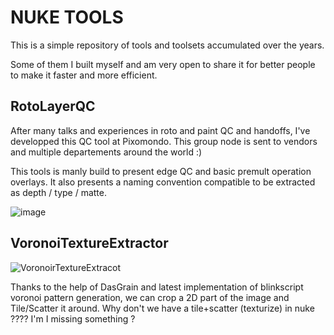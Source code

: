 # NUKE TOOLS

This is a simple repository of tools and toolsets accumulated over the years.

Some of them I built myself and am very open to share it for better people to make it faster and more efficient.

## RotoLayerQC

After many talks and experiences in roto and paint QC and handoffs, I've developped this QC tool at Pixomondo.
This group node is sent to vendors and multiple departements around the world :) 

This tools is manly build to present edge QC and basic premult operation overlays.
It also presents a naming convention compatible to be extracted as depth / type / matte. 

![image](https://user-images.githubusercontent.com/17770267/169212592-386c4d5b-edb4-4c1a-ac30-5128d7af8c42.png)

## VoronoiTextureExtractor

![VoronoirTextureExtracot](https://user-images.githubusercontent.com/17770267/169202304-e38bea1e-bde2-4fb3-9ee0-fe6cd8ced3b2.jpg)

Thanks to the help of DasGrain and latest implementation of blinkscript voronoi pattern generation, we can crop a 2D part of the image
and Tile/Scatter it around. Why don't we have a tile+scatter (texturize) in nuke ???? I'm I missing something ? 

